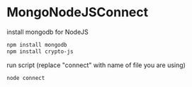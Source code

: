 # MongoNodeJSConnect

install mongodb for NodeJS

```powershell
npm install mongodb
npm install crypto-js
```

run script (replace "connect" with name of file you are using)

```
node connect
```
